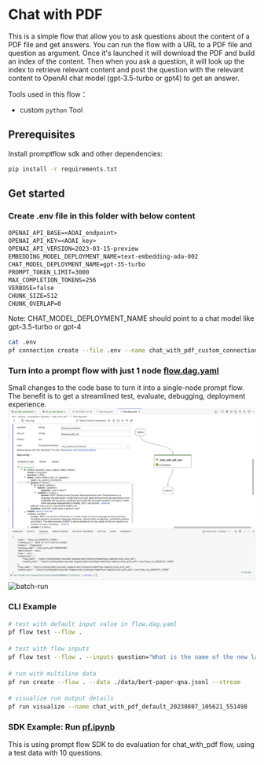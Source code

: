 # Chat with PDF

This is a simple flow that allow you to ask questions about the content of a PDF file and get answers.
You can run the flow with a URL to a PDF file and question as argument.
Once it's launched it will download the PDF and build an index of the content. 
Then when you ask a question, it will look up the index to retrieve relevant content and post the question with the relevant content to OpenAI chat model (gpt-3.5-turbo or gpt4) to get an answer.

Tools used in this flow：
- custom `python` Tool


## Prerequisites

Install promptflow sdk and other dependencies:
```bash
pip install -r requirements.txt
```

## Get started
### Create .env file in this folder with below content
```
OPENAI_API_BASE=<AOAI_endpoint>
OPENAI_API_KEY=<AOAI_key>
OPENAI_API_VERSION=2023-03-15-preview
EMBEDDING_MODEL_DEPLOYMENT_NAME=text-embedding-ada-002
CHAT_MODEL_DEPLOYMENT_NAME=gpt-35-turbo
PROMPT_TOKEN_LIMIT=3000
MAX_COMPLETION_TOKENS=256
VERBOSE=false
CHUNK_SIZE=512
CHUNK_OVERLAP=0
```
Note: CHAT_MODEL_DEPLOYMENT_NAME should point to a chat model like gpt-3.5-turbo or gpt-4

```bash
cat .env
pf connection create --file .env --name chat_with_pdf_custom_connection
```

### Turn into a prompt flow with just 1 node [flow.dag.yaml](flow.dag.yaml)
Small changes to the code base to turn it into a single-node prompt flow. The benefit is to get a streamlined test, evaluate, debugging, deployment experience.
![single-node-flow](assets/single-node-flow.png)
![batch-run](assets/batch-run.gif)

### CLI Example

```bash
# test with default input value in flow.dag.yaml
pf flow test --flow .

# test with flow inputs
pf flow test --flow . --inputs question="What is the name of the new language representation model introduced in the document?" pdf_url="https://arxiv.org/pdf/1810.04805.pdf"

# run with multiline data
pf run create --flow . --data ./data/bert-paper-qna.jsonl --stream

# visualize run output details
pf run visualize --name chat_with_pdf_default_20230807_105621_551498
```

### SDK Example: Run [pf.ipynb](pf.ipynb)
This is using prompt flow SDK to do evaluation for chat_with_pdf flow, using a test data with 10 questions.
